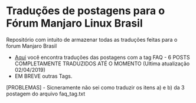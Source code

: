 # Traduções de postagens para o Fórum Manjaro Linux Brasil 


Repositório com intuito de armazenar todas as traduções feitas para o forum Manjaro Brasil 

* [Aqui](https://github.com/tamercuba/traducoes-forum-manjaro/blob/master/faq_tag.txt) você encontra traduções das postagens com a tag FAQ - 6 POSTS COMPLETAMENTE TRADUZIDOS ATÉ O MOMENTO (Ultima atualização 02/04/2019)
* EM BREVE outras Tags.




[PROBLEMAS] - Sicneramente não sei como traduzir os itens a) e b) da 3 postagem do arquivo faq_tag.txt 

